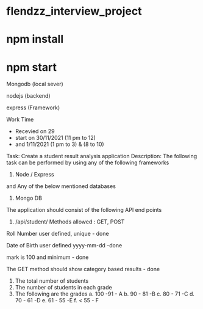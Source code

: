 # flendzz_interview_project

# npm install
# npm start

Mongodb (local sever)

nodejs (backend)

express (Framework)


Work Time 

* Recevied on 29 
* start on 30/11/2021 (11 pm to 12)
* and 1/11/2021 (1 pm to 3)  & (8 to 10)

Task: Create a student result analysis application
Description:
The following task can be performed by using any of the following frameworks

1. Node / Express
 
and Any of the below mentioned databases
1. Mongo DB


The application should consist of the following API end points
1. /api/student/
Methods allowed : GET, POST

Roll Number user defined, unique  - done

Date of Birth user defined yyyy-mm-dd -done
 
 
mark is 100 and minimum - done

The GET method should show category based results   - done 
1. The total number of students
2. The number of students in each grade
3. The following are the grades
a. 100 -91 - A
b. 90 - 81 -B
c. 80 - 71 -C
d. 70 - 61 -D
e. 61 - 55 -E
f. < 55 - F



